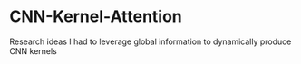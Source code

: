 # CNN-Kernel-Attention
Research ideas I had to leverage global information to dynamically produce CNN kernels
